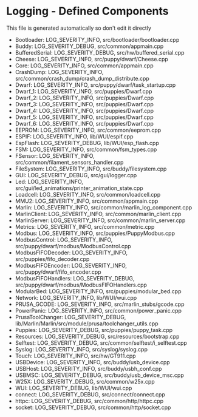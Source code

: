 # Logging - Defined Components
This file is generated automatically so don't edit it directly

- Bootloader: LOG_SEVERITY_INFO, src/bootloader/bootloader.cpp
- Buddy: LOG_SEVERITY_DEBUG, src/common/appmain.cpp
- BufferedSerial: LOG_SEVERITY_DEBUG, src/hw/buffered_serial.cpp
- Cheese: LOG_SEVERITY_INFO, src/puppy/dwarf/Cheese.cpp
- Core: LOG_SEVERITY_INFO, src/common/appmain.cpp
- CrashDump: LOG_SEVERITY_INFO, src/common/crash_dump/crash_dump_distribute.cpp
- Dwarf: LOG_SEVERITY_INFO, src/puppy/dwarf/task_startup.cpp
- Dwarf_1: LOG_SEVERITY_INFO, src/puppies/Dwarf.cpp
- Dwarf_2: LOG_SEVERITY_INFO, src/puppies/Dwarf.cpp
- Dwarf_3: LOG_SEVERITY_INFO, src/puppies/Dwarf.cpp
- Dwarf_4: LOG_SEVERITY_INFO, src/puppies/Dwarf.cpp
- Dwarf_5: LOG_SEVERITY_INFO, src/puppies/Dwarf.cpp
- Dwarf_6: LOG_SEVERITY_INFO, src/puppies/Dwarf.cpp
- EEPROM: LOG_SEVERITY_INFO, src/common/eeprom.cpp
- ESPIF: LOG_SEVERITY_INFO, lib/WUI/espif.cpp
- EspFlash: LOG_SEVERITY_DEBUG, lib/WUI/esp_flash.cpp
- FSM: LOG_SEVERITY_INFO, src/common/fsm_types.cpp
- FSensor: LOG_SEVERITY_INFO, src/common/filament_sensors_handler.cpp
- FileSystem: LOG_SEVERITY_INFO, src/buddy/filesystem.cpp
- GUI: LOG_SEVERITY_DEBUG, src/gui/logger.cpp
- Led: LOG_SEVERITY_INFO, src/gui/led_animations/printer_animation_state.cpp
- Loadcell: LOG_SEVERITY_INFO, src/common/loadcell.cpp
- MMU2: LOG_SEVERITY_INFO, src/common/appmain.cpp
- Marlin: LOG_SEVERITY_INFO, src/common/marlin_log_component.cpp
- MarlinClient: LOG_SEVERITY_INFO, src/common/marlin_client.cpp
- MarlinServer: LOG_SEVERITY_INFO, src/common/marlin_server.cpp
- Metrics: LOG_SEVERITY_INFO, src/common/metric.cpp
- Modbus: LOG_SEVERITY_INFO, src/puppies/PuppyModbus.cpp
- ModbusControl: LOG_SEVERITY_INFO, src/puppy/dwarf/modbus/ModbusControl.cpp
- ModbusFIFODecoder: LOG_SEVERITY_INFO, src/puppies/fifo_decoder.cpp
- ModbusFIFOEncoder: LOG_SEVERITY_INFO, src/puppy/dwarf/fifo_encoder.cpp
- ModbusFIFOHandlers: LOG_SEVERITY_DEBUG, src/puppy/dwarf/modbus/ModbusFIFOHandlers.cpp
- ModularBed: LOG_SEVERITY_INFO, src/puppies/modular_bed.cpp
- Network: LOG_SEVERITY_INFO, lib/WUI/wui.cpp
- PRUSA_GCODE: LOG_SEVERITY_INFO, src/marlin_stubs/gcode.cpp
- PowerPanic: LOG_SEVERITY_INFO, src/common/power_panic.cpp
- PrusaToolChanger: LOG_SEVERITY_DEBUG, lib/Marlin/Marlin/src/module/prusa/toolchanger_utils.cpp
- Puppies: LOG_SEVERITY_DEBUG, src/puppies/puppy_task.cpp
- Resources: LOG_SEVERITY_DEBUG, src/resources/bootstrap.cpp
- Selftest: LOG_SEVERITY_DEBUG, src/common/selftest/i_selftest.cpp
- Syslog: LOG_SEVERITY_INFO, src/syslog/syslog.cpp
- Touch: LOG_SEVERITY_INFO, src/hw/GT911.cpp
- USBDevice: LOG_SEVERITY_INFO, src/buddy/usb_device.cpp
- USBHost: LOG_SEVERITY_INFO, src/buddy/usbh_conf.cpp
- USBMSC: LOG_SEVERITY_DEBUG, src/buddy/usb_device_msc.cpp
- W25X: LOG_SEVERITY_DEBUG, src/common/w25x.cpp
- WUI: LOG_SEVERITY_DEBUG, lib/WUI/wui.cpp
- connect: LOG_SEVERITY_DEBUG, src/connect/connect.cpp
- httpc: LOG_SEVERITY_DEBUG, src/common/http/httpc.cpp
- socket: LOG_SEVERITY_DEBUG, src/common/http/socket.cpp

